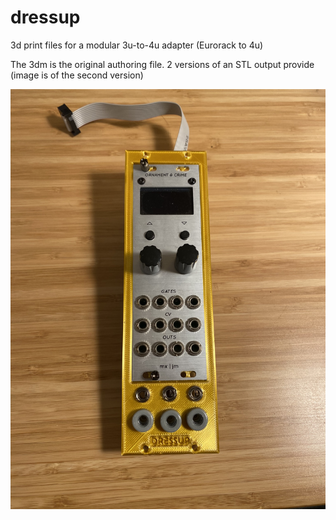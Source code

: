 # dressup
3d print files for a modular 3u-to-4u adapter (Eurorack to 4u)

The 3dm is the original authoring file. 
2 versions of an STL output provide (image is of the second version)  

![Image](images/IMG_4779.JPEG)
